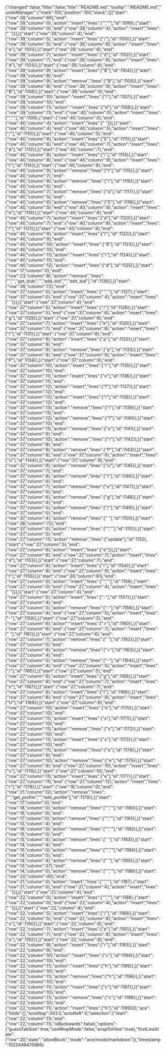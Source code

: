 {"changed":false,"filter":false,"title":"README.md","tooltip":"/README.md","undoManager":{"mark":100,"position":100,"stack":[[{"start":{"row":38,"column":66},"end":{"row":39,"column":0},"action":"insert","lines":["",""],"id":1099},{"start":{"row":39,"column":0},"end":{"row":39,"column":4},"action":"insert","lines":["    "]}],[{"start":{"row":39,"column":4},"end":{"row":39,"column":5},"action":"insert","lines":["/"],"id":1100}],[{"start":{"row":39,"column":5},"end":{"row":39,"column":6},"action":"insert","lines":["a"],"id":1101}],[{"start":{"row":39,"column":6},"end":{"row":39,"column":7},"action":"insert","lines":["d"],"id":1102}],[{"start":{"row":39,"column":7},"end":{"row":39,"column":8},"action":"insert","lines":["d"],"id":1103}],[{"start":{"row":39,"column":8},"end":{"row":39,"column":9},"action":"insert","lines":["B"],"id":1104}],[{"start":{"row":39,"column":8},"end":{"row":39,"column":9},"action":"remove","lines":["B"],"id":1105}],[{"start":{"row":39,"column":8},"end":{"row":39,"column":9},"action":"insert","lines":["B"],"id":1106}],[{"start":{"row":39,"column":9},"end":{"row":39,"column":10},"action":"insert","lines":["i"],"id":1107}],[{"start":{"row":39,"column":10},"end":{"row":39,"column":11},"action":"insert","lines":["d"],"id":1108}],[{"start":{"row":39,"column":11},"end":{"row":40,"column":0},"action":"insert","lines":["",""],"id":1109},{"start":{"row":40,"column":0},"end":{"row":40,"column":4},"action":"insert","lines":["    "]}],[{"start":{"row":40,"column":4},"end":{"row":40,"column":5},"action":"insert","lines":["/"],"id":1110}],[{"start":{"row":40,"column":5},"end":{"row":40,"column":6},"action":"insert","lines":["E"],"id":1111}],[{"start":{"row":40,"column":6},"end":{"row":40,"column":7},"action":"insert","lines":["d"],"id":1112}],[{"start":{"row":40,"column":7},"end":{"row":40,"column":8},"action":"insert","lines":["i"],"id":1113}],[{"start":{"row":40,"column":8},"end":{"row":40,"column":9},"action":"insert","lines":["t"],"id":1114}],[{"start":{"row":40,"column":8},"end":{"row":40,"column":9},"action":"remove","lines":["t"],"id":1115}],[{"start":{"row":40,"column":7},"end":{"row":40,"column":8},"action":"remove","lines":["i"],"id":1116}],[{"start":{"row":40,"column":6},"end":{"row":40,"column":7},"action":"remove","lines":["d"],"id":1117}],[{"start":{"row":40,"column":5},"end":{"row":40,"column":6},"action":"remove","lines":["E"],"id":1118}],[{"start":{"row":40,"column":5},"end":{"row":40,"column":6},"action":"insert","lines":["e"],"id":1119}],[{"start":{"row":40,"column":6},"end":{"row":40,"column":7},"action":"insert","lines":["d"],"id":1120}],[{"start":{"row":40,"column":7},"end":{"row":40,"column":8},"action":"insert","lines":["i"],"id":1121}],[{"start":{"row":40,"column":8},"end":{"row":40,"column":9},"action":"insert","lines":["t"],"id":1122}],[{"start":{"row":40,"column":9},"end":{"row":40,"column":10},"action":"insert","lines":["B"],"id":1123}],[{"start":{"row":40,"column":10},"end":{"row":40,"column":11},"action":"insert","lines":["i"],"id":1124}],[{"start":{"row":40,"column":11},"end":{"row":40,"column":12},"action":"insert","lines":["d"],"id":1125}],[{"start":{"row":17,"column":0},"end":{"row":23,"column":8},"action":"remove","lines":["","","get_bids","","add_bid","","edit_bid"],"id":1126}],[{"start":{"row":36,"column":72},"end":{"row":37,"column":0},"action":"insert","lines":["",""],"id":1127},{"start":{"row":37,"column":0},"end":{"row":37,"column":4},"action":"insert","lines":["    "]}],[{"start":{"row":37,"column":4},"end":{"row":37,"column":5},"action":"insert","lines":["/"],"id":1128}],[{"start":{"row":37,"column":5},"end":{"row":37,"column":6},"action":"insert","lines":["g"],"id":1129}],[{"start":{"row":37,"column":6},"end":{"row":37,"column":7},"action":"insert","lines":["e"],"id":1130}],[{"start":{"row":37,"column":7},"end":{"row":37,"column":8},"action":"insert","lines":["t"],"id":1131}],[{"start":{"row":37,"column":8},"end":{"row":37,"column":9},"action":"insert","lines":["p"],"id":1132}],[{"start":{"row":37,"column":8},"end":{"row":37,"column":9},"action":"remove","lines":["p"],"id":1133}],[{"start":{"row":37,"column":8},"end":{"row":37,"column":9},"action":"insert","lines":["P"],"id":1134}],[{"start":{"row":37,"column":9},"end":{"row":37,"column":10},"action":"insert","lines":["r"],"id":1135}],[{"start":{"row":37,"column":10},"end":{"row":37,"column":11},"action":"insert","lines":["o"],"id":1136}],[{"start":{"row":37,"column":11},"end":{"row":37,"column":12},"action":"insert","lines":["f"],"id":1137}],[{"start":{"row":37,"column":12},"end":{"row":37,"column":13},"action":"insert","lines":["i"],"id":1138}],[{"start":{"row":37,"column":12},"end":{"row":37,"column":13},"action":"remove","lines":["i"],"id":1139}],[{"start":{"row":37,"column":11},"end":{"row":37,"column":12},"action":"remove","lines":["f"],"id":1140}],[{"start":{"row":37,"column":10},"end":{"row":37,"column":11},"action":"remove","lines":["o"],"id":1141}],[{"start":{"row":37,"column":9},"end":{"row":37,"column":10},"action":"remove","lines":["r"],"id":1142}],[{"start":{"row":37,"column":8},"end":{"row":37,"column":9},"action":"remove","lines":["P"],"id":1143}],[{"start":{"row":37,"column":8},"end":{"row":37,"column":9},"action":"insert","lines":["U"],"id":1144}],[{"start":{"row":37,"column":8},"end":{"row":37,"column":9},"action":"remove","lines":["U"],"id":1145}],[{"start":{"row":37,"column":7},"end":{"row":37,"column":8},"action":"remove","lines":["t"],"id":1146}],[{"start":{"row":37,"column":6},"end":{"row":37,"column":7},"action":"remove","lines":["e"],"id":1147}],[{"start":{"row":37,"column":5},"end":{"row":37,"column":6},"action":"remove","lines":["g"],"id":1148}],[{"start":{"row":37,"column":4},"end":{"row":37,"column":5},"action":"remove","lines":["/"],"id":1149}],[{"start":{"row":37,"column":0},"end":{"row":37,"column":4},"action":"remove","lines":["    "],"id":1150}],[{"start":{"row":36,"column":72},"end":{"row":37,"column":0},"action":"remove","lines":["",""],"id":1151}],[{"start":{"row":27,"column":5},"end":{"row":27,"column":11},"action":"remove","lines":["update"],"id":1152},{"start":{"row":27,"column":5},"end":{"row":27,"column":6},"action":"insert","lines":["e"]}],[{"start":{"row":27,"column":6},"end":{"row":27,"column":7},"action":"insert","lines":["d"],"id":1153}],[{"start":{"row":27,"column":7},"end":{"row":27,"column":8},"action":"insert","lines":["i"],"id":1154}],[{"start":{"row":27,"column":8},"end":{"row":27,"column":9},"action":"insert","lines":["t"],"id":1155}],[{"start":{"row":26,"column":61},"end":{"row":27,"column":0},"action":"insert","lines":["",""],"id":1156},{"start":{"row":27,"column":0},"end":{"row":27,"column":4},"action":"insert","lines":["    "]}],[{"start":{"row":27,"column":4},"end":{"row":27,"column":5},"action":"insert","lines":["-"],"id":1157}],[{"start":{"row":27,"column":4},"end":{"row":27,"column":5},"action":"remove","lines":["-"],"id":1158}],[{"start":{"row":27,"column":4},"end":{"row":27,"column":5},"action":"insert","lines":["-"],"id":1159}],[{"start":{"row":27,"column":5},"end":{"row":27,"column":6},"action":"insert","lines":[">"],"id":1160}],[{"start":{"row":27,"column":6},"end":{"row":27,"column":7},"action":"insert","lines":[" "],"id":1161}],[{"start":{"row":27,"column":6},"end":{"row":27,"column":7},"action":"remove","lines":[" "],"id":1162}],[{"start":{"row":27,"column":5},"end":{"row":27,"column":6},"action":"remove","lines":[">"],"id":1163}],[{"start":{"row":27,"column":4},"end":{"row":27,"column":5},"action":"remove","lines":["-"],"id":1164}],[{"start":{"row":27,"column":4},"end":{"row":27,"column":5},"action":"insert","lines":["/"],"id":1165}],[{"start":{"row":27,"column":5},"end":{"row":27,"column":6},"action":"insert","lines":["g"],"id":1166}],[{"start":{"row":27,"column":6},"end":{"row":27,"column":7},"action":"insert","lines":["e"],"id":1167}],[{"start":{"row":27,"column":7},"end":{"row":27,"column":8},"action":"insert","lines":["t"],"id":1168}],[{"start":{"row":27,"column":8},"end":{"row":27,"column":9},"action":"insert","lines":["U"],"id":1169}],[{"start":{"row":27,"column":9},"end":{"row":27,"column":10},"action":"insert","lines":["e"],"id":1170}],[{"start":{"row":27,"column":10},"end":{"row":27,"column":11},"action":"insert","lines":["s"],"id":1171}],[{"start":{"row":27,"column":10},"end":{"row":27,"column":11},"action":"remove","lines":["s"],"id":1172}],[{"start":{"row":27,"column":10},"end":{"row":27,"column":11},"action":"insert","lines":["s"],"id":1173}],[{"start":{"row":27,"column":10},"end":{"row":27,"column":11},"action":"remove","lines":["s"],"id":1174}],[{"start":{"row":27,"column":9},"end":{"row":27,"column":10},"action":"remove","lines":["e"],"id":1175}],[{"start":{"row":27,"column":9},"end":{"row":27,"column":10},"action":"insert","lines":["s"],"id":1176}],[{"start":{"row":27,"column":10},"end":{"row":27,"column":11},"action":"insert","lines":["e"],"id":1177}],[{"start":{"row":27,"column":11},"end":{"row":27,"column":12},"action":"insert","lines":["r"],"id":1178}],[{"start":{"row":18,"column":0},"end":{"row":21,"column":12},"action":"remove","lines":["","get_profile","","edit_profile"],"id":1179}],[{"start":{"row":17,"column":0},"end":{"row":18,"column":0},"action":"remove","lines":["",""],"id":1180}],[{"start":{"row":16,"column":0},"end":{"row":17,"column":0},"action":"remove","lines":["",""],"id":1181}],[{"start":{"row":15,"column":4},"end":{"row":16,"column":0},"action":"remove","lines":["",""],"id":1182}],[{"start":{"row":15,"column":0},"end":{"row":15,"column":4},"action":"remove","lines":["    "],"id":1183}],[{"start":{"row":14,"column":4},"end":{"row":15,"column":0},"action":"remove","lines":["",""],"id":1184}],[{"start":{"row":14,"column":0},"end":{"row":14,"column":4},"action":"remove","lines":["    "],"id":1185}],[{"start":{"row":13,"column":37},"end":{"row":14,"column":0},"action":"remove","lines":["",""],"id":1186}],[{"start":{"row":20,"column":40},"end":{"row":21,"column":0},"action":"insert","lines":["",""],"id":1187},{"start":{"row":21,"column":0},"end":{"row":21,"column":4},"action":"insert","lines":["    "]}],[{"start":{"row":21,"column":4},"end":{"row":22,"column":0},"action":"insert","lines":["",""],"id":1188},{"start":{"row":22,"column":0},"end":{"row":22,"column":4},"action":"insert","lines":["    "]}],[{"start":{"row":22,"column":4},"end":{"row":22,"column":5},"action":"insert","lines":["/"],"id":1189}],[{"start":{"row":22,"column":5},"end":{"row":22,"column":6},"action":"insert","lines":["s"],"id":1190}],[{"start":{"row":22,"column":6},"end":{"row":22,"column":7},"action":"insert","lines":["e"],"id":1191}],[{"start":{"row":22,"column":7},"end":{"row":22,"column":8},"action":"insert","lines":["a"],"id":1192}],[{"start":{"row":22,"column":8},"end":{"row":22,"column":9},"action":"insert","lines":["r"],"id":1193}],[{"start":{"row":22,"column":9},"end":{"row":22,"column":10},"action":"insert","lines":["c"],"id":1194}],[{"start":{"row":22,"column":10},"end":{"row":22,"column":11},"action":"insert","lines":["h"],"id":1195}],[{"start":{"row":22,"column":10},"end":{"row":22,"column":11},"action":"remove","lines":["h"],"id":1196}],[{"start":{"row":22,"column":10},"end":{"row":22,"column":11},"action":"insert","lines":["c"],"id":1197}],[{"start":{"row":22,"column":10},"end":{"row":22,"column":11},"action":"remove","lines":["c"],"id":1198}],[{"start":{"row":22,"column":10},"end":{"row":22,"column":11},"action":"insert","lines":["h"],"id":1199}]]},"ace":{"folds":[],"scrolltop":343.5,"scrollleft":0,"selection":{"start":{"row":22,"column":11},"end":{"row":22,"column":11},"isBackwards":false},"options":{"guessTabSize":true,"useWrapMode":false,"wrapToView":true},"firstLineState":{"row":20,"state":"allowBlock","mode":"ace/mode/markdown"}},"timestamp":1522449470885}